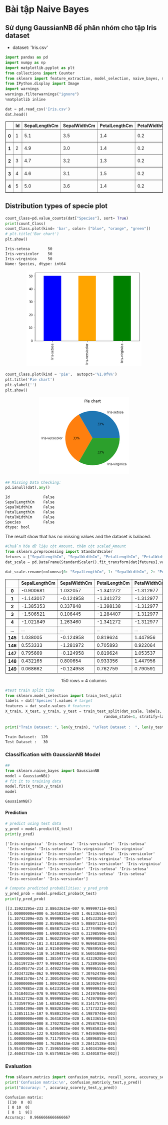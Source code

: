 # Bài tập Naive Bayes

## Sử dụng GaussianNB để phân nhóm cho tập Iris dataset
- dataset: 'Iris.csv'



```python
import pandas as pd
import numpy as np
import matplotlib.pyplot as plt
from collections import Counter
from sklearn import feature_extraction, model_selection, naive_bayes, metrics, svm
from IPython.display import Image
import warnings
warnings.filterwarnings("ignore")
%matplotlib inline 
```


```python
dat = pd.read_csv('Iris.csv')
dat.head()
```




<div align="center">
<table border="1" class="dataframe">
  <thead>
    <tr style="text-align: right;">
      <th></th>
      <th>Id</th>
      <th>SepalLengthCm</th>
      <th>SepalWidthCm</th>
      <th>PetalLengthCm</th>
      <th>PetalWidthCm</th>
      <th>Species</th>
    </tr>
  </thead>
  <tbody>
    <tr>
      <th>0</th>
      <td>1</td>
      <td>5.1</td>
      <td>3.5</td>
      <td>1.4</td>
      <td>0.2</td>
      <td>Iris-setosa</td>
    </tr>
    <tr>
      <th>1</th>
      <td>2</td>
      <td>4.9</td>
      <td>3.0</td>
      <td>1.4</td>
      <td>0.2</td>
      <td>Iris-setosa</td>
    </tr>
    <tr>
      <th>2</th>
      <td>3</td>
      <td>4.7</td>
      <td>3.2</td>
      <td>1.3</td>
      <td>0.2</td>
      <td>Iris-setosa</td>
    </tr>
    <tr>
      <th>3</th>
      <td>4</td>
      <td>4.6</td>
      <td>3.1</td>
      <td>1.5</td>
      <td>0.2</td>
      <td>Iris-setosa</td>
    </tr>
    <tr>
      <th>4</th>
      <td>5</td>
      <td>5.0</td>
      <td>3.6</td>
      <td>1.4</td>
      <td>0.2</td>
      <td>Iris-setosa</td>
    </tr>
  </tbody>
</table>
</div>



## Distribution types of specie plot


```python
count_Class=pd.value_counts(dat["Species"], sort= True)
print(count_Class)
count_Class.plot(kind= 'bar', color= ["blue", "orange", "green"])
# plt.title('Bar chart')
plt.show()
```

    Iris-setosa        50
    Iris-versicolor    50
    Iris-virginica     50
    Name: Species, dtype: int64
    


<p align="center">
<img src="/.github/output_5.png">
</p>



```python
count_Class.plot(kind = 'pie',  autopct='%1.0f%%')
plt.title('Pie chart')
plt.ylabel('')
plt.show()
```


<p align="center">
<img src="/.github/output_6_0.png">
</p>



```python
## Missing Data Checking:
pd.isnull(dat).any()
```




    Id               False
    SepalLengthCm    False
    SepalWidthCm     False
    PetalLengthCm    False
    PetalWidthCm     False
    Species          False
    dtype: bool



The result show that has no missing values and the dataset is balaced.


```python
#Chuẩn hóa dữ liệu cột Amount, thêm cột scaled_Amount
from sklearn.preprocessing import StandardScaler
fetures = ["SepalLengthCm", "SepalWidthCm", "PetalLengthCm", "PetalWidthCm"]
dat_scale = pd.DataFrame(StandardScaler().fit_transform(dat[fetures].values))
```


```python
dat_scale.rename(columns={0: "SepalLengthCm", 1: "SepalWidthCm", 2: "PetalLengthCm", 3: "PetalWidthCm"})
```




<div align="center">
<table border="1" class="dataframe">
  <thead>
    <tr style="text-align: right;">
      <th></th>
      <th>SepalLengthCm</th>
      <th>SepalWidthCm</th>
      <th>PetalLengthCm</th>
      <th>PetalWidthCm</th>
    </tr>
  </thead>
  <tbody>
    <tr>
      <th>0</th>
      <td>-0.900681</td>
      <td>1.032057</td>
      <td>-1.341272</td>
      <td>-1.312977</td>
    </tr>
    <tr>
      <th>1</th>
      <td>-1.143017</td>
      <td>-0.124958</td>
      <td>-1.341272</td>
      <td>-1.312977</td>
    </tr>
    <tr>
      <th>2</th>
      <td>-1.385353</td>
      <td>0.337848</td>
      <td>-1.398138</td>
      <td>-1.312977</td>
    </tr>
    <tr>
      <th>3</th>
      <td>-1.506521</td>
      <td>0.106445</td>
      <td>-1.284407</td>
      <td>-1.312977</td>
    </tr>
    <tr>
      <th>4</th>
      <td>-1.021849</td>
      <td>1.263460</td>
      <td>-1.341272</td>
      <td>-1.312977</td>
    </tr>
    <tr>
      <th>...</th>
      <td>...</td>
      <td>...</td>
      <td>...</td>
      <td>...</td>
    </tr>
    <tr>
      <th>145</th>
      <td>1.038005</td>
      <td>-0.124958</td>
      <td>0.819624</td>
      <td>1.447956</td>
    </tr>
    <tr>
      <th>146</th>
      <td>0.553333</td>
      <td>-1.281972</td>
      <td>0.705893</td>
      <td>0.922064</td>
    </tr>
    <tr>
      <th>147</th>
      <td>0.795669</td>
      <td>-0.124958</td>
      <td>0.819624</td>
      <td>1.053537</td>
    </tr>
    <tr>
      <th>148</th>
      <td>0.432165</td>
      <td>0.800654</td>
      <td>0.933356</td>
      <td>1.447956</td>
    </tr>
    <tr>
      <th>149</th>
      <td>0.068662</td>
      <td>-0.124958</td>
      <td>0.762759</td>
      <td>0.790591</td>
    </tr>
  </tbody>
</table>
<p>150 rows × 4 columns</p>
</div>




```python
#test train split time
from sklearn.model_selection import train_test_split
labels = dat['Species'].values # target
features = dat_scale.values # features
X_train, X_test, y_train, y_test = train_test_split(dat_scale, labels, test_size=0.2,
                                            random_state=1, stratify=labels)

print("Train Dataset: ", len(y_train), "\nTest Dataset :  ", len(y_test))
```

    Train Dataset:  120 
    Test Dataset :   30
    

###  Classification with GaussianNB Model


```python
## 
from sklearn.naive_bayes import GaussianNB
model = GaussianNB()
# fit it to training data
model.fit(X_train,y_train)
model
```




    GaussianNB()



#### Prediction


```python
# predict using test data
y_pred = model.predict(X_test)
print(y_pred)
```

    ['Iris-virginica' 'Iris-setosa' 'Iris-versicolor' 'Iris-setosa'
     'Iris-setosa' 'Iris-setosa' 'Iris-virginica' 'Iris-virginica'
     'Iris-virginica' 'Iris-versicolor' 'Iris-setosa' 'Iris-versicolor'
     'Iris-virginica' 'Iris-versicolor' 'Iris-virginica' 'Iris-setosa'
     'Iris-virginica' 'Iris-versicolor' 'Iris-versicolor' 'Iris-virginica'
     'Iris-versicolor' 'Iris-versicolor' 'Iris-setosa' 'Iris-setosa'
     'Iris-virginica' 'Iris-versicolor' 'Iris-setosa' 'Iris-setosa'
     'Iris-versicolor' 'Iris-versicolor']
    


```python
# Compute predicted probabilities: y_pred_prob
y_pred_prob = model.predict_proba(X_test)
print(y_pred_prob)
```

    [[3.15923295e-233 2.88633615e-007 9.99999711e-001]
     [1.00000000e+000 6.36418205e-020 1.46133651e-025]
     [1.10742309e-035 9.99999815e-001 1.84533301e-007]
     [1.00000000e+000 2.85960633e-019 5.08807131e-025]
     [1.00000000e+000 4.08487522e-011 1.37744907e-017]
     [1.00000000e+000 1.69003592e-020 6.31398590e-026]
     [3.56794911e-228 1.96023993e-007 9.99999804e-001]
     [3.44998577e-181 3.03181699e-003 9.96968183e-001]
     [1.93865592e-168 2.91504094e-002 9.70849591e-001]
     [5.87125061e-118 9.14394811e-001 8.56051886e-002]
     [1.00000000e+000 1.38559777e-018 8.43339205e-024]
     [5.36119723e-077 9.99982471e-001 1.75289169e-005]
     [2.48549577e-214 3.44922766e-006 9.99996551e-001]
     [7.40347328e-062 9.99992692e-001 7.30762478e-006]
     [8.39681578e-174 2.30014924e-002 9.76998508e-001]
     [1.00000000e+000 1.80932901e-018 1.10302647e-022]
     [2.50579885e-238 6.64231013e-008 9.99999934e-001]
     [5.75184031e-078 9.99875802e-001 1.24197848e-004]
     [8.84632729e-038 9.99999826e-001 1.74397898e-007]
     [1.73359791e-150 1.68582429e-001 8.31417571e-001]
     [1.59084399e-089 9.98828268e-001 1.17173212e-003]
     [1.13851113e-107 9.95801293e-001 4.19870749e-003]
     [1.00000000e+000 6.36418205e-020 1.46133651e-025]
     [1.00000000e+000 8.37027828e-020 4.29587932e-026]
     [1.55380263e-186 4.14969025e-004 9.99585031e-001]
     [1.06826351e-122 9.92054053e-001 7.94594699e-003]
     [1.00000000e+000 9.71175997e-016 4.10896853e-021]
     [1.00000000e+000 1.76286416e-020 3.28412528e-026]
     [5.95445700e-125 7.35965804e-001 2.64034196e-001]
     [2.46043743e-115 9.65759813e-001 3.42401875e-002]]
    

### Evaluation


```python
from sklearn.metrics import confusion_matrix, recall_score, accuracy_score
print('Confusion matrix:\n', confusion_matrix(y_test,y_pred)) 
print("Accuracy: ", accuracy_score(y_test,y_pred))
```

    Confusion matrix:
     [[10  0  0]
     [ 0 10  0]
     [ 0  1  9]]
    Accuracy:  0.9666666666666667
    

